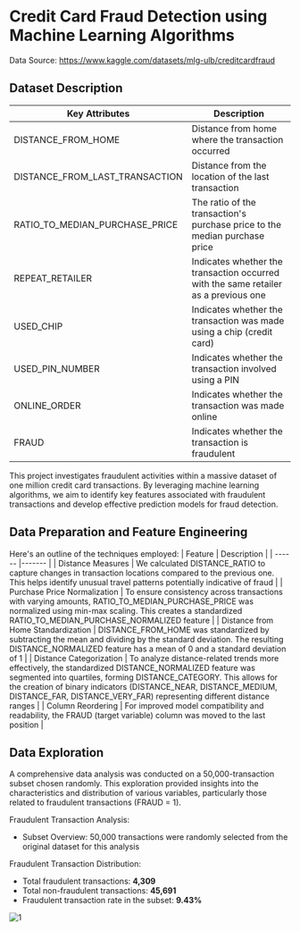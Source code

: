 # Credit Card Fraud Detection using Machine Learning Algorithms

Data Source: https://www.kaggle.com/datasets/mlg-ulb/creditcardfraud

## **Dataset Description**
| Key Attributes | Description |
|--------------|-----------|
| DISTANCE_FROM_HOME | Distance from home where the transaction occurred |
| DISTANCE_FROM_LAST_TRANSACTION | Distance from the location of the last transaction |
| RATIO_TO_MEDIAN_PURCHASE_PRICE | The ratio of the transaction's purchase price to the median purchase price |
| REPEAT_RETAILER | Indicates whether the transaction occurred with the same retailer as a previous one |
| USED_CHIP | Indicates whether the transaction was made using a chip (credit card) |
| USED_PIN_NUMBER | Indicates whether the transaction involved using a PIN |
| ONLINE_ORDER | Indicates whether the transaction was made online |
| FRAUD | Indicates whether the transaction is fraudulent | 

This project investigates fraudulent activities within a massive dataset of one million credit card transactions. By leveraging machine learning algorithms, we aim to identify key features associated with fraudulent transactions and develop effective prediction models for fraud detection.

## **Data Preparation and Feature Engineering**
Here's an outline of the techniques employed:
  | Feature | Description |
  | ------ |------- |
  | Distance Measures | We calculated DISTANCE_RATIO to capture changes in transaction locations compared to the previous one. This helps identify unusual travel patterns potentially indicative of fraud | 
  | Purchase Price Normalization | To ensure consistency across transactions with varying amounts, RATIO_TO_MEDIAN_PURCHASE_PRICE was normalized using min-max scaling. This creates a standardized RATIO_TO_MEDIAN_PURCHASE_NORMALIZED feature |
  | Distance from Home Standardization | DISTANCE_FROM_HOME was standardized by subtracting the mean and dividing by the standard deviation. The resulting DISTANCE_NORMALIZED feature has a mean of 0 and a standard deviation of 1 |
  | Distance Categorization | To analyze distance-related trends more effectively, the standardized DISTANCE_NORMALIZED feature was segmented into quartiles, forming DISTANCE_CATEGORY. This allows for the creation of binary indicators (DISTANCE_NEAR,               DISTANCE_MEDIUM, DISTANCE_FAR, DISTANCE_VERY_FAR) representing different distance ranges |
  | Column Reordering | For improved model compatibility and readability, the FRAUD (target variable) column was moved to the last position |

## **Data Exploration**
A comprehensive data analysis was conducted on a 50,000-transaction subset chosen randomly. This exploration provided insights into the characteristics and distribution of various variables, particularly those related to fraudulent transactions (FRAUD = 1).

Fraudulent Transaction Analysis:
- Subset Overview: 50,000 transactions were randomly selected from the original dataset for this analysis 
  
Fraudulent Transaction Distribution:
- Total fraudulent transactions: **4,309** 
- Total non-fraudulent transactions: **45,691** 
- Fraudulent transaction rate in the subset: **9.43%**

![1](https://github.com/tahmidilahi/credit_card_fraud_detection_algorithm/assets/170153132/95745d8e-a524-46c0-a69a-ef9f6ac7dc22)

